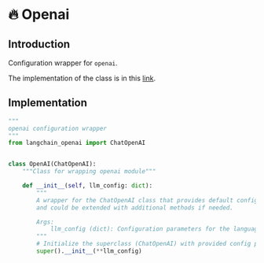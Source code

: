 # 🔥 Openai

## Introduction
Configuration wrapper for `openai`.

The implementation of the class is in this [link](https://github.com/VinciGit00/Scrapegraph-ai/blob/main/scrapegraphai/models/openai.py).

## Implementation
```python
""" 
openai configuration wrapper
"""
from langchain_openai import ChatOpenAI


class OpenAI(ChatOpenAI):
    """Class for wrapping openai module"""

    def __init__(self, llm_config: dict):
        """
        A wrapper for the ChatOpenAI class that provides default configuration
        and could be extended with additional methods if needed.

        Args:
            llm_config (dict): Configuration parameters for the language model.
        """
        # Initialize the superclass (ChatOpenAI) with provided config parameters
        super().__init__(**llm_config)
```
